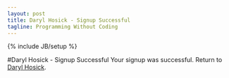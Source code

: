 ```yaml
---
layout: post
title: Daryl Hosick - Signup Successful
tagline: Programming Without Coding
---
```

{% include JB/setup %}

#Daryl Hosick - Signup Successful
Your signup was successful.
Return to [Daryl Hosick](/index.html).
